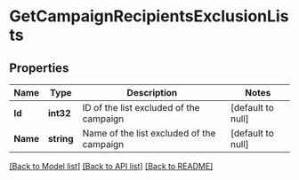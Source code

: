# GetCampaignRecipientsExclusionLists

## Properties
Name | Type | Description | Notes
------------ | ------------- | ------------- | -------------
**Id** | **int32** | ID of the list excluded of the campaign | [default to null]
**Name** | **string** | Name of the list excluded of the campaign | [default to null]

[[Back to Model list]](../README.md#documentation-for-models) [[Back to API list]](../README.md#documentation-for-api-endpoints) [[Back to README]](../README.md)


